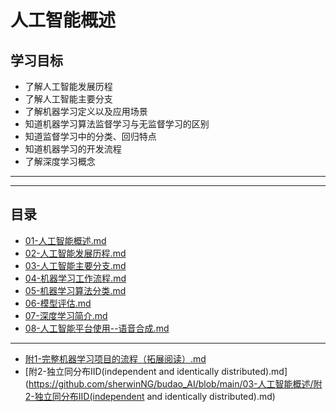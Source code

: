 # 人工智能概述

## 学习目标

- 了解人工智能发展历程
- 了解人工智能主要分支
- 了解机器学习定义以及应用场景
- 知道机器学习算法监督学习与无监督学习的区别
- 知道监督学习中的分类、回归特点
- 知道机器学习的开发流程
- 了解深度学习概念



---

---

## 目录

- [01-人工智能概述.md](https://github.com/sherwinNG/budao_AI/blob/main/03-人工智能概述/01-人工智能概述.md)
- [02-人工智能发展历程.md](https://github.com/sherwinNG/budao_AI/blob/main/03-人工智能概述/02-人工智能发展历程.md)
- [03-人工智能主要分支.md](https://github.com/sherwinNG/budao_AI/blob/main/03-人工智能概述/03-人工智能主要分支.md)
- [04-机器学习工作流程.md](https://github.com/sherwinNG/budao_AI/blob/main/03-人工智能概述/04-机器学习工作流程.md)
- [05-机器学习算法分类.md](https://github.com/sherwinNG/budao_AI/blob/main/03-人工智能概述/05-机器学习算法分类.md)
- [06-模型评估.md](https://github.com/sherwinNG/budao_AI/blob/main/03-人工智能概述/06-模型评估.md)
- [07-深度学习简介.md](https://github.com/sherwinNG/budao_AI/blob/main/03-人工智能概述/07-深度学习简介.md)
- [08-人工智能平台使用--语音合成.md](https://github.com/sherwinNG/budao_AI/blob/main/03-人工智能概述/08-人工智能平台使用--语音合成.md)

---

- [附1-完整机器学习项目的流程（拓展阅读）.md](https://github.com/sherwinNG/budao_AI/blob/main/03-人工智能概述/附1-完整机器学习项目的流程（拓展阅读）.md)
- [附2-独立同分布IID(independent and identically distributed).md](https://github.com/sherwinNG/budao_AI/blob/main/03-人工智能概述/附2-独立同分布IID(independent and identically distributed).md)
